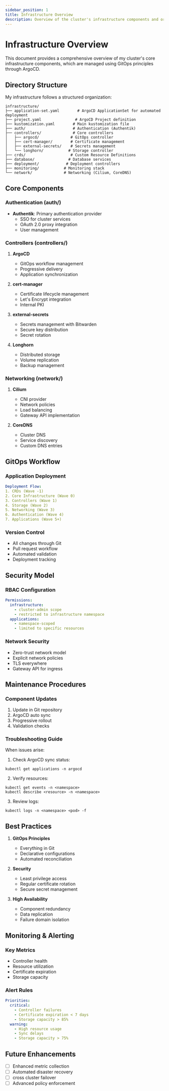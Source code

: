 ```yaml
---
sidebar_position: 1
title: Infrastructure Overview
description: Overview of the cluster's infrastructure components and organization
---
```


# Infrastructure Overview

This document provides a comprehensive overview of my cluster's core infrastructure components, which are managed using GitOps principles through ArgoCD.

## Directory Structure

My infrastructure follows a structured organization:

```
infrastructure/
├── application-set.yaml        # ArgoCD ApplicationSet for automated deployment
├── project.yaml               # ArgoCD Project definition
├── kustomization.yaml        # Main kustomization file
├── auth/                     # Authentication (Authentik)
├── controllers/              # Core controllers
│   ├── argocd/              # GitOps controller
│   ├── cert-manager/        # Certificate management
│   ├── external-secrets/    # Secrets management
│   └── longhorn/           # Storage controller
├── crds/                    # Custom Resource Definitions
├── database/               # Database services
├── deployment/            # Deployment controllers
├── monitoring/           # Monitoring stack
└── network/              # Networking (Cilium, CoreDNS)
```

## Core Components

### Authentication (auth/)

- **Authentik**: Primary authentication provider
  - SSO for cluster services
  - OAuth 2.0 proxy integration
  - User management

### Controllers (controllers/)

1. **ArgoCD**
   - GitOps workflow management
   - Progressive delivery
   - Application synchronization

2. **cert-manager**
   - Certificate lifecycle management
   - Let's Encrypt integration
   - Internal PKI

3. **external-secrets**
   - Secrets management with Bitwarden
   - Secure key distribution
   - Secret rotation

4. **Longhorn**
   - Distributed storage
   - Volume replication
   - Backup management

### Networking (network/)

1. **Cilium**
   - CNI provider
   - Network policies
   - Load balancing
   - Gateway API implementation

2. **CoreDNS**
   - Cluster DNS
   - Service discovery
   - Custom DNS entries

## GitOps Workflow

### Application Deployment

```yaml
Deployment Flow:
1. CRDs (Wave -1)
2. Core Infrastructure (Wave 0)
3. Controllers (Wave 1)
4. Storage (Wave 2)
5. Networking (Wave 3)
6. Authentication (Wave 4)
7. Applications (Wave 5+)
```

### Version Control

- All changes through Git
- Pull request workflow
- Automated validation
- Deployment tracking

## Security Model

### RBAC Configuration

```yaml
Permissions:
  infrastructure:
    - cluster-admin scope
    - restricted to infrastructure namespace
  applications:
    - namespace-scoped
    - limited to specific resources
```

### Network Security

- Zero-trust network model
- Explicit network policies
- TLS everywhere
- Gateway API for ingress

## Maintenance Procedures

### Component Updates

1. Update in Git repository
2. ArgoCD auto sync
3. Progressive rollout
4. Validation checks

### Troubleshooting Guide

When issues arise:

1. Check ArgoCD sync status:
```shell
kubectl get applications -n argocd
```

2. Verify resources:
```shell
kubectl get events -n <namespace>
kubectl describe <resource> -n <namespace>
```

3. Review logs:
```shell
kubectl logs -n <namespace> <pod> -f
```

## Best Practices

1. **GitOps Principles**
   - Everything in Git
   - Declarative configurations
   - Automated reconciliation

2. **Security**
   - Least privilege access
   - Regular certificate rotation
   - Secure secret management

3. **High Availability**
   - Component redundancy
   - Data replication
   - Failure domain isolation

## Monitoring & Alerting

### Key Metrics

- Controller health
- Resource utilization
- Certificate expiration
- Storage capacity

### Alert Rules

```yaml
Priorities:
  critical:
    - Controller failures
    - Certificate expiration < 7 days
    - Storage capacity > 85%
  warning:
    - High resource usage
    - Sync delays
    - Storage capacity > 75%
```

## Future Enhancements

- [ ] Enhanced metric collection
- [ ] Automated disaster recovery
- [ ] cross cluster failover
- [ ] Advanced policy enforcement
